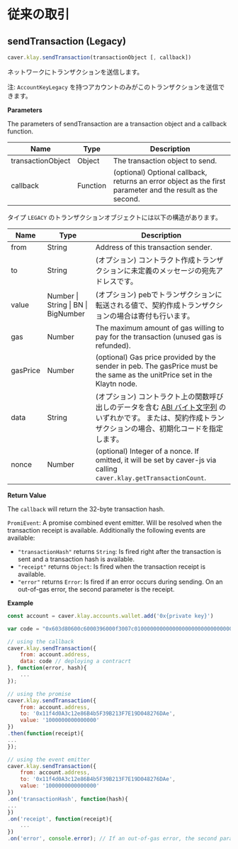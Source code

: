 # 従来の取引 <a id="legacy-transaction"></a>

## sendTransaction (Legacy) <a id="sendtransaction-legacy"></a>

```javascript
caver.klay.sendTransaction(transactionObject [, callback])
```
ネットワークにトランザクションを送信します。

注: `AccountKeyLegacy` を持つアカウントのみがこのトランザクションを送信できます。

**Parameters**

The parameters of sendTransaction are a transaction object and a callback function.

| Name              | Type     | Description                                                                                                |
| ----------------- | -------- | ---------------------------------------------------------------------------------------------------------- |
| transactionObject | Object   | The transaction object to send.                                                                            |
| callback          | Function | (optional) Optional callback, returns an error object as the first parameter and the result as the second. |

タイプ `LEGACY` のトランザクションオブジェクトには以下の構造があります。

| Name     | Type                                            | Description                                                                                                                                   |
| -------- | ----------------------------------------------- | --------------------------------------------------------------------------------------------------------------------------------------------- |
| from     | String                                          | Address of this transaction sender.                                                                                                           |
| to       | String                                          | (オプション) コントラクト作成トランザクションに未定義のメッセージの宛先アドレスです。                                                                                                  |
| value    | Number &#124; String &#124; BN &#124; BigNumber | (オプション) pebでトランザクションに転送される値で、契約作成トランザクションの場合は寄付も行います。                                                                                         |
| gas      | Number                                          | The maximum amount of gas willing to pay for the transaction (unused gas is refunded).                                                        |
| gasPrice | Number                                          | (optional) Gas price provided by the sender in peb. The gasPrice must be the same as the unitPrice set in the Klaytn node.                    |
| data     | String                                          | (オプション) コントラクト上の関数呼び出しのデータを含む [ABI バイト文字列](http://solidity.readthedocs.io/en/latest/abi-spec.html) のいずれかです。 または、契約作成トランザクションの場合、初期化コードを指定します。 |
| nonce    | Number                                          | (optional) Integer of a nonce. If omitted, it will be set by caver-js via calling `caver.klay.getTransactionCount`.                           |

**Return Value**

The `callback` will return the 32-byte transaction hash.

`PromiEvent`: A promise combined event emitter. Will be resolved when the transaction receipt is available. Additionally the following events are available:

- `"transactionHash"` returns `String`: Is fired right after the transaction is sent and a transaction hash is available.
- `"receipt"` returns `Object`: Is fired when the transaction receipt is available.
- `"error"` returns `Error`: Is fired if an error occurs during sending. On an out-of-gas error, the second parameter is the receipt.

**Example**

```javascript
const account = caver.klay.accounts.wallet.add('0x{private key}')

var code = "0x603d80600c6000396000f3007c01000000000000000000000000000000000000000000000000000000006000350463c6888fa18114602d57005b6007600435028060005260206000f3";

// using the callback
caver.klay.sendTransaction({
    from: account.address,
    data: code // deploying a contracrt
}, function(error, hash){
    ...
});

// using the promise
caver.klay.sendTransaction({
    from: account.address,
    to: '0x11f4d0A3c12e86B4b5F39B213F7E19D048276DAe',
    value: '1000000000000000'
})
.then(function(receipt){
...
});

// using the event emitter
caver.klay.sendTransaction({
    from: account.address,
    to: '0x11f4d0A3c12e86B4b5F39B213F7E19D048276DAe',
    value: '1000000000000000'
})
.on('transactionHash', function(hash){
...
})
.on('receipt', function(receipt){
    ...
})
.on('error', console.error); // If an out-of-gas error, the second parameter is the receipt.
```
